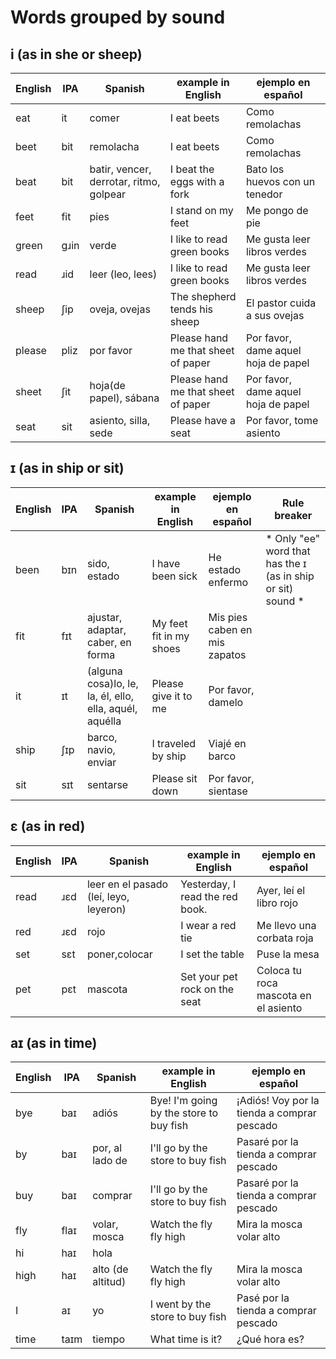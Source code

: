 # Words grouped by sound
## i (as in she or sheep)

|English|IPA|Spanish|example in English|ejemplo en español|
|-------|---|-------|------------------|------------------|
|eat|it|comer|I eat beets|Como remolachas|
|beet|bit|remolacha|I eat beets|Como remolachas|
|beat|bit|batir, vencer, derrotar, ritmo, golpear|I beat the eggs with a fork|Bato los huevos con un tenedor|
|feet|fit|pies|I stand on my feet|Me pongo de pie|
|green|gɹin|verde|I like to read green books|Me gusta leer libros verdes|
|read|ɹid|leer (leo, lees)|I like to read green books|Me gusta leer libros verdes|
|sheep|ʃip|oveja, ovejas|The shepherd tends his sheep|El pastor cuida a sus ovejas|
|please|pliz|por favor|Please hand me that sheet of paper|Por favor, dame aquel hoja de papel|
|sheet|ʃit|hoja(de papel), sábana|Please hand me that sheet of paper|Por favor, dame aquel hoja de papel|
|seat|sit|asiento, silla, sede|Please have a seat|Por favor, tome asiento|




## ɪ (as in ship or sit) 

|English|IPA|Spanish|example in English|ejemplo en español|Rule breaker|
|-------|---|-------|------------------|------------------|------------|
|been|bɪn|sido, estado|I have been sick|He estado enfermo| * Only "ee" word that has the ɪ (as in ship or sit) sound * |
|fit|fɪt|ajustar, adaptar, caber, en forma|My feet fit in my shoes|Mis pies caben en mis zapatos| |
|it|ɪt|(alguna cosa)lo, le, la, él, ello, ella, aquél, aquélla|Please give it to me|Por favor, damelo| |
|ship|ʃɪp|barco, navio, enviar|I traveled by ship|Viajé en barco| |
|sit|sɪt|sentarse|Please sit down|Por favor, sientase| |



## ɛ (as in red)
|English|IPA|Spanish|example in English|ejemplo en español|
|-------|---|-------|------------------|------------------|
|read|ɹɛd|leer en el pasado (leí, leyo, leyeron)|Yesterday, I read the red book.|Ayer, leí el libro rojo|
|red|ɹɛd|rojo|I wear a red tie|Me llevo una corbata roja|
|set|sɛt|poner,colocar|I set the table|Puse la mesa|
|pet|pɛt|mascota|Set your pet rock on the seat|Coloca tu roca mascota en el asiento|



## aɪ (as in time)
|English|IPA|Spanish|example in English|ejemplo en español|
|-------|---|-------|------------------|------------------|
|bye|baɪ|adiós|Bye! I'm going by the store to buy fish|¡Adiós! Voy por la tienda a comprar pescado|
|by|baɪ|por, al lado de|I'll go by the store to buy fish|Pasaré por la tienda a comprar pescado|
|buy|baɪ|comprar|I'll go by the store to buy fish|Pasaré por la tienda a comprar pescado|
|fly|flaɪ|volar, mosca|Watch the fly fly high|Mira la mosca volar alto|
|hi|haɪ|hola|||
|high|haɪ|alto (de altitud)|Watch the fly fly high|Mira la mosca volar alto|
|I|aɪ|yo|I went by the store to buy fish|Pasé por la tienda a comprar pescado|
|time|taɪm|tiempo|What time is it?|¿Qué hora es?|
